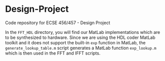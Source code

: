 # Design-Project
Code repository for ECSE 456/457 - Design Project

In the `FFT_HDL` directory, you will find our MatLab implementations which are
to be synthesized to hardware. Since we are using the HDL coder MatLab
toolkit and it does not support the built-in `exp` function in MatLab, the
`generate_lookup_table.m` script generates a MatLab function `exp_lookup.m`
which is then used in the FFT and IFFT scripts.
